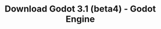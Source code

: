 ---
# Generated by /tools/generators/src/download_archive_generator !!! do not edit by hand !!!
title: 'Download Godot 3.1 (beta4) - Godot Engine'
type: 'download/archive'
name: '3.1'
flavor: 'beta4'
release_date: '2019-02-12T02:00:00-00:00'
release_notes: 'article/dev-snapshot-godot-3-1-beta-4/'
primaryPlatforms:
  - 'android.apk'
  - 'macos.universal'
  - 'windows.64'
  - 'linux_server.headless.64'
  - 'web'
  - 'templates'
links:
  android.apk:
    name: 'android.apk'
    title: 'Android'
    caption: 'APK Universal (ARM64 + ARMv7 + x86_64 + x86)'
    tags:
      - 'APK download'
      - 'ARM64/v7'
      - 'x86 (64 & 32 bit)'
    hosts:
      github_builds:
        regular: 'https://github.com/godotengine/godot-builds/releases/download/3.1-beta4/Godot_v3.1-beta4_android_editor.apk'
        mono: '#'
      github:
        regular: 'https://github.com/godotengine/godot/releases/download/3.1-beta4/Godot_v3.1-beta4_android_editor.apk'
        mono: '#'
  macos.universal:
    name: 'macos.universal'
    title: 'macOS'
    caption: 'Universal (x86_64 + Silício da Apple)'
    tags:
      - 'Intel/Apple Silicon'
      - '64 bit'
    hosts:
      github_builds:
        regular: 'https://github.com/godotengine/godot-builds/releases/download/3.1-beta4/Godot_v3.1-beta4_osx.universal.zip'
        mono: 'https://github.com/godotengine/godot-builds/releases/download/3.1-beta4/Godot_v3.1-beta4_mono_osx.universal.zip'
      github:
        regular: 'https://github.com/godotengine/godot/releases/download/3.1-beta4/Godot_v3.1-beta4_osx.universal.zip'
        mono: 'https://github.com/godotengine/godot/releases/download/3.1-beta4/Godot_v3.1-beta4_mono_osx.universal.zip'
  windows.64:
    name: 'windows.64'
    title: 'Windows'
    caption: 'Padrão (x86_64)'
    tags:
      - '64 bit'
    hosts:
      github_builds:
        regular: 'https://github.com/godotengine/godot-builds/releases/download/3.1-beta4/Godot_v3.1-beta4_win64.exe.zip'
        mono: 'https://github.com/godotengine/godot-builds/releases/download/3.1-beta4/Godot_v3.1-beta4_mono_win64.zip'
      github:
        regular: 'https://github.com/godotengine/godot/releases/download/3.1-beta4/Godot_v3.1-beta4_win64.exe.zip'
        mono: 'https://github.com/godotengine/godot/releases/download/3.1-beta4/Godot_v3.1-beta4_mono_win64.zip'
  linux_server.headless.64:
    name: 'linux_server.headless.64'
    title: 'Linux Server'
    caption: 'Headless (x86_64)'
    tags:
      - '64 bit'
      - 'Headless'
    hosts:
      github_builds:
        regular: 'https://github.com/godotengine/godot-builds/releases/download/3.1-beta4/Godot_v3.1-beta4_linux_headless.64.zip'
        mono: 'https://github.com/godotengine/godot-builds/releases/download/3.1-beta4/Godot_v3.1-beta4_mono_linux_headless_64.zip'
      github:
        regular: 'https://github.com/godotengine/godot/releases/download/3.1-beta4/Godot_v3.1-beta4_linux_headless.64.zip'
        mono: 'https://github.com/godotengine/godot/releases/download/3.1-beta4/Godot_v3.1-beta4_mono_linux_headless_64.zip'
  web:
    name: 'web'
    title: 'Editor Web'
    caption: ''
    tags:
      - 'Self-hosted'
      - 'Cross-platform'
    hosts:
      github_builds:
        regular: 'https://github.com/godotengine/godot-builds/releases/download/3.1-beta4/Godot_v3.1-beta4_web_editor.zip'
        mono: '#'
      github:
        regular: 'https://github.com/godotengine/godot/releases/download/3.1-beta4/Godot_v3.1-beta4_web_editor.zip'
        mono: '#'
  linux.64:
    name: 'linux.64'
    title: 'Linux'
    caption: 'Padrão (x86_64)'
    tags:
      - '64 bit'
    hosts:
      github_builds:
        regular: 'https://github.com/godotengine/godot-builds/releases/download/3.1-beta4/Godot_v3.1-beta4_x11.64.zip'
        mono: 'https://github.com/godotengine/godot-builds/releases/download/3.1-beta4/Godot_v3.1-beta4_mono_x11_64.zip'
      github:
        regular: 'https://github.com/godotengine/godot/releases/download/3.1-beta4/Godot_v3.1-beta4_x11.64.zip'
        mono: 'https://github.com/godotengine/godot/releases/download/3.1-beta4/Godot_v3.1-beta4_mono_x11_64.zip'
  linux.32:
    name: 'linux.32'
    title: 'Linux'
    caption: 'Padrão (x86)'
    tags:
      - '32 bit'
    hosts:
      github_builds:
        regular: 'https://github.com/godotengine/godot-builds/releases/download/3.1-beta4/Godot_v3.1-beta4_x11.32.zip'
        mono: 'https://github.com/godotengine/godot-builds/releases/download/3.1-beta4/Godot_v3.1-beta4_mono_x11_32.zip'
      github:
        regular: 'https://github.com/godotengine/godot/releases/download/3.1-beta4/Godot_v3.1-beta4_x11.32.zip'
        mono: 'https://github.com/godotengine/godot/releases/download/3.1-beta4/Godot_v3.1-beta4_mono_x11_32.zip'
  windows.32:
    name: 'windows.32'
    title: 'Windows'
    caption: 'Padrão (x86)'
    tags:
      - '32 bit'
    hosts:
      github_builds:
        regular: 'https://github.com/godotengine/godot-builds/releases/download/3.1-beta4/Godot_v3.1-beta4_win32.exe.zip'
        mono: 'https://github.com/godotengine/godot-builds/releases/download/3.1-beta4/Godot_v3.1-beta4_mono_win32.zip'
      github:
        regular: 'https://github.com/godotengine/godot/releases/download/3.1-beta4/Godot_v3.1-beta4_win32.exe.zip'
        mono: 'https://github.com/godotengine/godot/releases/download/3.1-beta4/Godot_v3.1-beta4_mono_win32.zip'
  linux_server.64:
    name: 'linux_server.64'
    title: 'Servidor Linux'
    caption: 'Padrão (x86_64)'
    tags:
      - '64 bit'
    hosts:
      github_builds:
        regular: 'https://github.com/godotengine/godot-builds/releases/download/3.1-beta4/Godot_v3.1-beta4_linux_server.64.zip'
        mono: 'https://github.com/godotengine/godot-builds/releases/download/3.1-beta4/Godot_v3.1-beta4_mono_linux_server_64.zip'
      github:
        regular: 'https://github.com/godotengine/godot/releases/download/3.1-beta4/Godot_v3.1-beta4_linux_server.64.zip'
        mono: 'https://github.com/godotengine/godot/releases/download/3.1-beta4/Godot_v3.1-beta4_mono_linux_server_64.zip'
  aar_library:
    name: 'aar_library'
    title: 'Biblioteca de AAR'
    caption: ''
    tags:
      - 'Android plugins'
      - 'Java'
      - 'Kotlin'
    hosts:
      github_builds:
        regular: 'https://github.com/godotengine/godot-builds/releases/download/3.1-beta4/godot-lib.3.1.beta4.release.aar'
        mono: 'https://github.com/godotengine/godot-builds/releases/download/3.1-beta4/godot-lib.3.1.beta4.mono.release.aar'
      github:
        regular: 'https://github.com/godotengine/godot/releases/download/3.1-beta4/godot-lib.3.1.beta4.release.aar'
        mono: 'https://github.com/godotengine/godot/releases/download/3.1-beta4/godot-lib.3.1.beta4.mono.release.aar'
  templates:
    name: 'templates'
    title: 'Modelos de exportação'
    caption: ''
    tags:
      - 'Utilizado para exportar os seus jogos para todas as plataformas suportadas'
    hosts:
      github_builds:
        regular: 'https://github.com/godotengine/godot-builds/releases/download/3.1-beta4/Godot_v3.1-beta4_export_templates.tpz'
        mono: 'https://github.com/godotengine/godot-builds/releases/download/3.1-beta4/Godot_v3.1-beta4_mono_export_templates.tpz'
      github:
        regular: 'https://github.com/godotengine/godot/releases/download/3.1-beta4/Godot_v3.1-beta4_export_templates.tpz'
        mono: 'https://github.com/godotengine/godot/releases/download/3.1-beta4/Godot_v3.1-beta4_mono_export_templates.tpz'
---